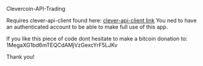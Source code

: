 Clevercoin-API-Trading

Requires clever-api-client found here: [clever-api-client link](https://github.com/CleverCoin/clever-api-client/blob/master/PHP/CleverAPIClientV1/CleverAPIClientV1.class.php)
You ned to have an authenticated account to be able to make full use of this app.

If you like this piece of code dont hesitate to make a bitcoin donation to: 1MegaXG1bd6mTEQCdAMjVzGexcYrF5LJKv

Thank you!
